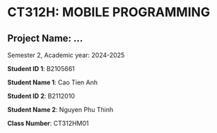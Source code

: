 # CT312H: MOBILE PROGRAMMING

## Project Name: ...

Semester 2, Academic year: 2024-2025

**Student ID 1**: B2105661

**Student Name 1**: Cao Tien Anh

**Student ID 2**: B2112010

**Student Name 2**: Nguyen Phu Thinh

**Class Number**: CT312HM01

